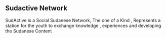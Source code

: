 ## Sudactive Network
SudActive is a Social Sudanese Network, The one of a Kind , Represents a station for the youth to exchange knowledge , experiences and developing the Sudanese Content

